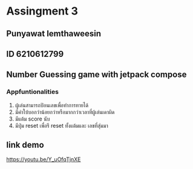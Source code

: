 
# Assingment 3
## Punyawat Iemthaweesin
## ID 6210612799
## Number Guessing game with jetpack compose

### Appfuntionalities
1. ผู้เล่นสามารถป้อนเลขเพื่อทำการทายได้
2. มีคำใบ้บอกว่าน้อยกว่าหรือมากกว่าเวลาที่ผู้เล่นเดาผิด
3. มีแต้ม score นับ
4. มีปุ่ม reset เพื่อรี reset ทั้งแต้มและ เลขที่สุ่มมา


## link demo
https://youtu.be/Y_uOfqTjnXE
